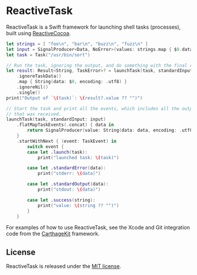 # ReactiveTask
ReactiveTask is a Swift framework for launching shell tasks (processes), built using [ReactiveCocoa](https://github.com/ReactiveCocoa/ReactiveCocoa).

```swift
let strings = [ "foo\n", "bar\n", "buzz\n", "fuzz\n" ]
let input = SignalProducer<Data, NoError>(values: strings.map { $0.data(using: .utf8)! })
let task = Task("/usr/bin/sort")

// Run the task, ignoring the output, and do something with the final result.
let result: Result<String, TaskError>? = launchTask(task, standardInput: input)
    .ignoreTaskData()
    .map { String(data: $0, encoding: .utf8) }
    .ignoreNil()
    .single()
print("Output of `\(task)`: \(result?.value ?? "")")

// Start the task and print all the events, which includes all the output
// that was received.
launchTask(task, standardInput: input)
    .flatMapTaskEvents(.concat) { data in
        return SignalProducer(value: String(data: data, encoding: .utf8))
    }
    .startWithNext { (event: TaskEvent) in
        switch event {
        case let .launch(task):
            print("launched task: \(task)")

        case let .standardError(data):
            print("stderr: \(data)")

        case let .standardOutput(data):
            print("stdout: \(data)")

        case let .success(string):
            print("value: \(string ?? "")")
        }
    }
```

For examples of how to use ReactiveTask, see the Xcode and Git integration code from the [CarthageKit](https://github.com/Carthage/Carthage) framework.

## License
ReactiveTask is released under the [MIT license](LICENSE.md).
